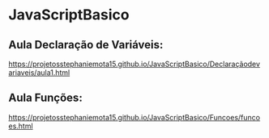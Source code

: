 # JavaScriptBasico

## Aula Declaração de Variáveis:
https://projetosstephaniemota15.github.io/JavaScriptBasico/Declaraçãodevariaveis/aula1.html

## Aula Funções:
https://projetosstephaniemota15.github.io/JavaScriptBasico/Funcoes/funcoes.html
